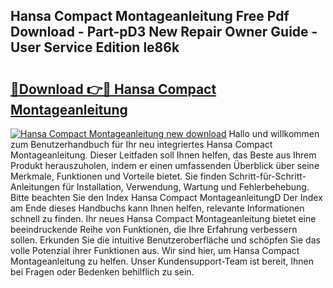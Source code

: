 ## Hansa Compact Montageanleitung Free Pdf Download - Part-pD3 New Repair Owner Guide - User Service Edition le86k

# <h2><a href="http://df7gz7.blite.top/?on=Hansa+Compact+Montageanleitung">🔗Download 👉🔴 Hansa Compact Montageanleitung</a></h2>

[![Hansa Compact Montageanleitung new download](https://i.imgur.com/lujVjoI.png)](http://df7gz7.blite.top/?on=Hansa+Compact+Montageanleitung)
Hallo und willkommen zum Benutzerhandbuch für Ihr neu integriertes Hansa Compact Montageanleitung. Dieser Leitfaden soll Ihnen helfen, das Beste aus Ihrem Produkt herauszuholen, indem er einen umfassenden Überblick über seine Merkmale, Funktionen und Vorteile bietet. Sie finden Schritt-für-Schritt-Anleitungen für Installation, Verwendung, Wartung und Fehlerbehebung. Bitte beachten Sie den Index Hansa Compact MontageanleitungD Der Index am Ende dieses Handbuchs kann Ihnen helfen, relevante Informationen schnell zu finden. Ihr neues Hansa Compact Montageanleitung bietet eine beeindruckende Reihe von Funktionen, die Ihre Erfahrung verbessern sollen. Erkunden Sie die intuitive Benutzeroberfläche und schöpfen Sie das volle Potenzial ihrer Funktionen aus. Wir sind hier, um Hansa Compact Montageanleitung zu helfen. Unser Kundensupport-Team ist bereit, Ihnen bei Fragen oder Bedenken behilflich zu sein.
